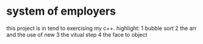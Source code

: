 # system of employers
this project is in tend to exercising my c++.
highlight:
1 bubble sort
2 the arr and the use of new
3 the vitual step
4 the face to object
